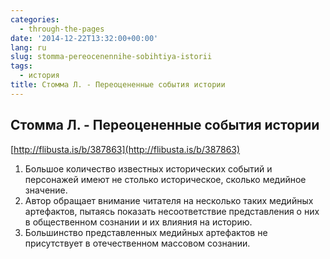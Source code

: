 ```yaml
---
categories:
  - through-the-pages
date: '2014-12-22T13:32:00+00:00'
lang: ru
slug: stomma-pereocenennihe-sobihtiya-istorii
tags:
  - история
title: Стомма Л. - Переоцененные события истории
---
```





## Стомма Л. - Переоцененные события истории

[http://flibusta.is/b/387863](http://flibusta.is/b/387863)  

1.  Большое количество известных исторических событий и персонажей имеют не столько историческое, сколько медийное значение.
2.  Автор обращает внимание читателя на несколько таких медийных артефактов, пытаясь показать несоответствие представления о них в общественном сознании и их влияния на историю.
3.  Большинство представленных медийных артефактов не присутствует в отечественном массовом сознании.
